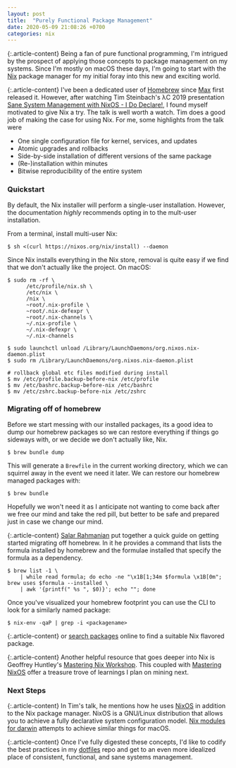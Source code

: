 ```yaml
---
layout: post
title:  "Purely Functional Package Management"
date: 2020-05-09 21:08:26 +0700
categories: nix
---
```


{:.article-content}
Being a fan of pure functional programming, I'm intrigued by the prospect of
applying those concepts to package management on my systems. Since I'm mostly
on macOS these days, I'm going to start with the [Nix][1] package manager for
my initial foray into this new and exciting world.

{:.article-content}
I've been a dedicated user of [Homebrew][2] since [Max][3] first released it.
However, after watching Tim Steinbach's &#955;C 2019 presentation [Sane System
Management with NixOS - I Do Declare!][4], I found myself motivated to give Nix
a try. The talk is well worth a watch. Tim does a good job of making the case
for using Nix. For me, some highlights from the talk were

* One single configuration file for kernel, services, and updates
* Atomic upgrades and rollbacks
* Side-by-side installation of different versions of the same package
* (Re-)installation within minutes
* Bitwise reproducibility of the entire system

### Quickstart

By default, the Nix installer will perform a single-user installation. However,
the documentation *highly* recommends opting in to the mult-user installation.

From a terminal, install multi-user Nix:
```
$ sh <(curl https://nixos.org/nix/install) --daemon
```

Since Nix installs everything in the Nix store, removal is quite easy if we
find that we don't actually like the project. On macOS:
```
$ sudo rm -rf \
      /etc/profile/nix.sh \
      /etc/nix \
      /nix \
      ~root/.nix-profile \
      ~root/.nix-defexpr \
      ~root/.nix-channels \
      ~/.nix-profile \
      ~/.nix-defexpr \
      ~/.nix-channels

$ sudo launchctl unload /Library/LaunchDaemons/org.nixos.nix-daemon.plist
$ sudo rm /Library/LaunchDaemons/org.nixos.nix-daemon.plist

# rollback global etc files modified during install
$ mv /etc/profile.backup-before-nix /etc/profile
$ mv /etc/bashrc.backup-before-nix /etc/bashrc
$ mv /etc/zshrc.backup-before-nix /etc/zshrc
```

### Migrating off of homebrew
Before we start messing with our installed packages, its a good idea to dump
our homebrew packages so we can restore everything if things go sideways with,
or we decide we don't actually like, Nix.

```
$ brew bundle dump
```

This will generate a `Brewfile` in the current working directory, which we can
squirrel away in the event we need it later. We can restore our homebrew managed
packages with:

```
$ brew bundle
```

Hopefully we won't need it as I anticipate not wanting to come back after
we free our mind and take the red pill, but better to be safe and prepared just
in case we change our mind.

{:.article-content}
[Salar Rahmanian][7] put together a quick guide on getting started migrating
off homebrew. In it he provides a command that lists the formula installed by
homebrew and the formulae installed that specify the formula as a dependency.
```
$ brew list -1 \
    | while read formula; do echo -ne "\x1B[1;34m $formula \x1B[0m"; brew uses $formula --installed \
    | awk '{printf(" %s ", $0)}'; echo ""; done
```

Once you've visualized your homebrew footprint you can use the CLI to look for
a similarly named package:
```
$ nix-env -qaP | grep -i <packagename>
```

{:.article-content}
or [search packages][8] online to find a suitable Nix flavored package.

{:.article-content}
Another helpful resource that goes deeper into Nix is Geoffrey Huntley's
[Mastering Nix Workshop][9]. This coupled with [Mastering NixOS][10] offer a
treasure trove of learnings I plan on mining next.

### Next Steps
{:.article-content}
In Tim's talk, he mentions how he uses [NixOS][5] in addition to the Nix package
manager. NixOS is a GNU/Linux distribution that allows you to achieve a fully
declarative system configuration model. [Nix modules for darwin][6] attempts to
achieve similar things for macOS.

{:.article-content}
Once I've fully digested these concepts, I'd like to codify the best practices in
my [dotfiles][11] repo and get to an even more idealized place of consistent,
functional, and sane systems management.


[1]:  https://nixos.org/nix/
[2]:  https://brew.sh/
[3]:  https://mxcl.dev/
[4]:  https://www.youtube.com/watch?v=_LDzO5_d1a0
[5]:  https://nixos.org/
[6]:  https://github.com/LnL7/nix-darwin
[7]:  https://www.softinio.com/post/moving-from-homebrew-to-nix-package-manager
[8]:  https://nixos.org/nixos/packages.html
[9]:  https://github.com/ghuntley/workshops/tree/master/nix-workshop
[10]: https://github.com/ghuntley/workshops/tree/master/nixos-workshop
[11]: https://github.com/jopecko/dotfiles